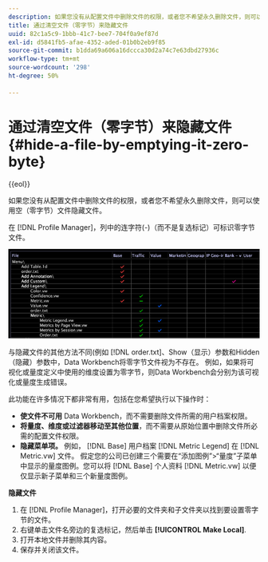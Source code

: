 ```yaml
---
description: 如果您没有从配置文件中删除文件的权限，或者您不希望永久删除文件，则可以使用空（零字节）文件隐藏文件。
title: 通过清空文件（零字节）来隐藏文件
uuid: 82c1a5c9-1bbb-41c7-bee7-704f0a9ef87d
exl-id: d5841fb5-afae-4352-aded-01b0b2eb9f85
source-git-commit: b1dda69a606a16dccca30d2a74c7e63dbd27936c
workflow-type: tm+mt
source-wordcount: '298'
ht-degree: 50%

---
```


# 通过清空文件（零字节）来隐藏文件{#hide-a-file-by-emptying-it-zero-byte}

{{eol}}

如果您没有从配置文件中删除文件的权限，或者您不希望永久删除文件，则可以使用空（零字节）文件隐藏文件。

在 [!DNL Profile Manager]，列中的连字符(-)（而不是复选标记）可标识零字节文件。

![](assets/vis_ProfMgr_Zero-byte.png)

与隐藏文件的其他方法不同(例如 [!DNL order.txt]、Show（显示）参数和Hidden（隐藏）参数中，Data Workbench将零字节文件视为不存在。 例如，如果将可视化或量度定义中使用的维度设置为零字节，则Data Workbench会分别为该可视化或量度生成错误。

此功能在许多情况下都非常有用，包括在您希望执行以下操作时：

* **使文件不可用** Data Workbench，而不需要删除文件所需的用户档案权限。
* **将量度、维度或过滤器移动至其他位置**，而不需要从原始位置中删除文件所必需的配置文件权限。
* **隐藏菜单项。** 例如， [!DNL Base] 用户档案 [!DNL Metric Legend] 在 [!DNL Metric.vw] 文件。 假定您的公司已创建三个需要在“添加图例”>“量度”子菜单中显示的量度图例。您可以将 [!DNL Base] 个人资料 [!DNL Metric.vw] 以便仅显示新子菜单和三个新量度图例。

**隐藏文件**

1. 在 [!DNL Profile Manager]，打开必要的文件夹和子文件夹以找到要设置零字节的文件。
1. 右键单击文件名旁边的复选标记，然后单击 **[!UICONTROL Make Local]**.
1. 打开本地文件并删除其内容。
1. 保存并关闭该文件。
